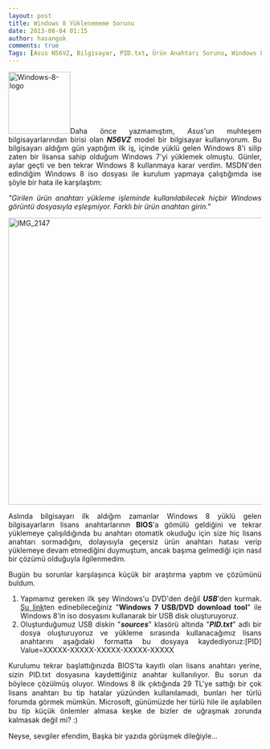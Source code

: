 ```yaml
---
layout: post
title: Windows 8 Yüklenememe Sorunu
date: 2013-08-04 01:15
author: hasangok
comments: true
Tags: [Asus N56VZ, Bilgisayar, PID.txt, Ürün Anahtarı Sorunu, Windows 8]
---
```

<p style="text-align: justify;"><img class="alignleft  wp-image-156" src="http://www.hasangok.com.tr/wp-content/uploads/2013/08/Windows-8-Logo-small.png" alt="Windows-8-logo" width="123" height="123" />Daha önce yazmamıştım, <em>Asus</em>'un muhteşem bilgisayarlarından birisi olan <strong><em>N56VZ</em></strong> model bir bilgisayar kullanıyorum. Bu bilgisayarı aldığım gün yaptığım ilk iş, içinde yüklü gelen Windows 8'i silip zaten bir lisansa sahip olduğum Windows 7'yi yüklemek olmuştu. Günler, aylar geçti ve ben tekrar Windows 8 kullanmaya karar verdim. MSDN'den edindiğim Windows 8 iso dosyası ile kurulum yapmaya çalıştığımda ise şöyle bir hata ile karşılaştım:</p>
<p style="text-align: justify;"><em>"Girilen ürün anahtarı yükleme işleminde kullanılabilecek hiçbir Windows görüntü dosyasıyla eşleşmiyor. Farklı bir ürün anahtarı girin."</em></p>
<p style="text-align: justify;"><img class="aligncenter size-full wp-image-155" src="http://www.hasangok.com.tr/wp-content/uploads/2013/08/IMG_2147.jpg" alt="IMG_2147" width="855" height="570" /></p>
<p style="text-align: justify;"><!--more--></p>
<p style="text-align: justify;">Aslında bilgisayarı ilk aldığım zamanlar Windows 8 yüklü gelen bilgisayarların lisans anahtarlarının <strong>BIOS</strong>'a gömülü geldiğini ve tekrar yüklemeye çalışıldığında bu anahtarı otomatik okuduğu için size hiç lisans anahtarı sormadığını, dolayısıyla geçersiz ürün anahtarı hatası verip yüklemeye devam etmediğini duymuştum, ancak başıma gelmediği için nasıl bir çözümü olduğuyla ilgilenmedim.</p>
<p style="text-align: justify;">Bugün bu sorunlar karşılaşınca küçük bir araştırma yaptım ve çözümünü buldum.</p>

<ol style="text-align: justify;">
	<li><span style="line-height: 14px;">Yapmamız gereken ilk şey Windows'u DVD'den değil <strong><em>USB</em></strong>'den kurmak. <a href="http://www.microsoftstore.com/store/msusa/html/pbPage.Help_Win7_usbdvd_dwnTool" target="_blank">Şu link</a>ten edinebileceğiniz "<strong>Windows 7 USB/DVD download tool</strong>" ile Windows 8'in iso dosyasını kullanarak bir USB disk oluşturuyoruz.
</span></li>
	<li>Oluşturduğumuz USB diskin "<em><strong>sources</strong></em>" klasörü altında "<em><strong>PID.txt</strong></em>" adlı bir dosya oluşturuyoruz ve yükleme sırasında kullanacağımız lisans anahtarını aşağıdaki formatta bu dosyaya kaydediyoruz:[PID]
Value=XXXXX-XXXXX-XXXXX-XXXXX-XXXXX</li>
</ol>
<p style="text-align: justify;"><span style="line-height: 18px;">Kurulumu tekrar başlattığınızda BIOS'ta kayıtlı olan lisans anahtarı yerine, sizin PID.txt dosyasına kaydettiğiniz anahtar kullanılıyor. Bu sorun da böylece çözülmüş oluyor. Windows 8 ilk çıktığında 29 TL'ye sattığı bir çok lisans anahtarı bu tip hatalar yüzünden kullanılamadı, bunları her türlü forumda görmek mümkün. Microsoft, günümüzde her türlü hile ile aşılabilen bu tip küçük önlemler almasa keşke de bizler de uğraşmak zorunda kalmasak değil mi? :)</span></p>
Neyse, sevgiler efendim,
Başka bir yazıda görüşmek dileğiyle...

